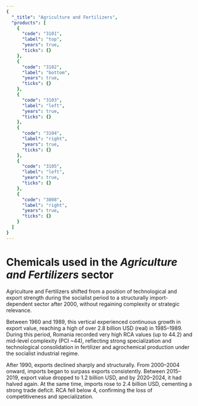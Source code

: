 ```yaml
---
{
  "_title": "Agriculture and Fertilizers",
  "products": [
    {
      "code": "3101",
      "label": "top",
      "years": true,
      "ticks": {}
    },
    {
      "code": "3102",
      "label": "bottom",
      "years": true,
      "ticks": {}
    },
    {
      "code": "3103",
      "label": "left",
      "years": true,
      "ticks": {}
    },
    {
      "code": "3104",
      "label": "right",
      "years": true,
      "ticks": {}
    },
    {
      "code": "3105",
      "label": "left",
      "years": true,
      "ticks": {}
    },
    {
      "code": "3808",
      "label": "right",
      "years": true,
      "ticks": {}
    }
  ]
}
---
```


# Chemicals used in the _Agriculture and Fertilizers_ sector

Agriculture and Fertilizers shifted from a position of technological and export strength during the socialist period to a structurally import-dependent sector after 2000, without regaining complexity or strategic relevance.

Between 1960 and 1989, this vertical experienced continuous growth in export value, reaching a high of over 2.8 billion USD (real) in 1985–1989. During this period, Romania recorded very high RCA values (up to 44.2) and mid-level complexity (PCI ~44), reflecting strong specialization and technological consolidation in fertilizer and agrochemical production under the socialist industrial regime.

After 1990, exports declined sharply and structurally. From 2000–2004 onward, imports began to surpass exports consistently. Between 2015–2019, export value dropped to 1.2 billion USD, and by 2020–2024, it had halved again. At the same time, imports rose to 2.4 billion USD, cementing a strong trade deficit. RCA fell below 4, confirming the loss of competitiveness and specialization.
